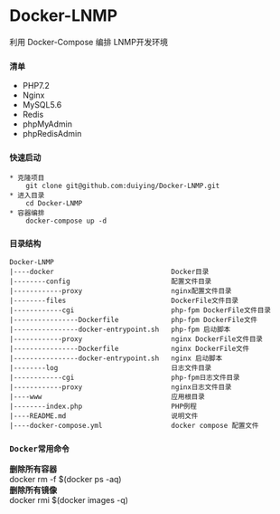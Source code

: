 # Docker-LNMP
利用 Docker-Compose 编排 LNMP开发环境  

### `清单`
- PHP7.2
- Nginx
- MySQL5.6
- Redis
- phpMyAdmin
- phpRedisAdmin

### `快速启动`
```
* 克隆项目
    git clone git@github.com:duiying/Docker-LNMP.git
* 进入目录
    cd Docker-LNMP
* 容器编排
    docker-compose up -d
```
### `目录结构`
```
Docker-LNMP
|----docker                             Docker目录
|--------config                         配置文件目录
|------------proxy                      nginx配置文件目录
|--------files                          DockerFile文件目录
|------------cgi                        php-fpm DockerFile文件目录
|----------------Dockerfile             php-fpm DockerFile文件
|----------------docker-entrypoint.sh   php-fpm 启动脚本
|------------proxy                      nginx DockerFile文件目录
|----------------Dockerfile             nginx DockerFile文件
|----------------docker-entrypoint.sh   nginx 启动脚本
|--------log                            日志文件目录
|------------cgi                        php-fpm日志文件目录
|------------proxy                      nginx日志文件目录
|----www                                应用根目录
|--------index.php                      PHP例程
|----README.md                          说明文件
|----docker-compose.yml                 docker compose 配置文件
```
### `Docker常用命令`
**删除所有容器**  
docker rm -f $(docker ps -aq)  
**删除所有镜像**  
docker rmi $(docker images -q)  